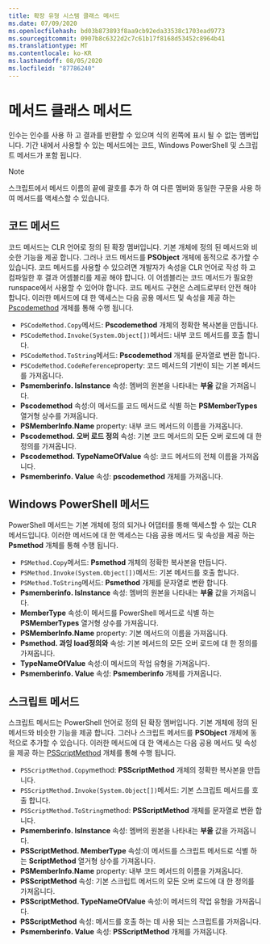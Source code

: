 ```yaml
---
title: 확장 유형 시스템 클래스 메서드
ms.date: 07/09/2020
ms.openlocfilehash: bd03b873893f8aa9cb92eda33538c1703ead9773
ms.sourcegitcommit: 0907b8c6322d2c7c61b17f8168d53452c8964b41
ms.translationtype: MT
ms.contentlocale: ko-KR
ms.lasthandoff: 08/05/2020
ms.locfileid: "87786240"
---
```

# <a name="ets-class-methods"></a>메서드 클래스 메서드

인수는 인수를 사용 하 고 결과를 반환할 수 있으며 식의 왼쪽에 표시 될 수 없는 멤버입니다. 기간 내에서 사용할 수 있는 메서드에는 코드, Windows PowerShell 및 스크립트 메서드가 포함 됩니다.

> [!NOTE]
> 스크립트에서 메서드 이름의 끝에 괄호를 추가 하 여 다른 멤버와 동일한 구문을 사용 하 여 메서드를 액세스할 수 있습니다.

## <a name="code-methods"></a>코드 메서드

코드 메서드는 CLR 언어로 정의 된 확장 멤버입니다. 기본 개체에 정의 된 메서드와 비슷한 기능을 제공 합니다. 그러나 코드 메서드를 **PSObject** 개체에 동적으로 추가할 수 있습니다. 코드 메서드를 사용할 수 있으려면 개발자가 속성을 CLR 언어로 작성 하 고 컴파일한 후 결과 어셈블리를 제공 해야 합니다. 이 어셈블리는 코드 메서드가 필요한 runspace에서 사용할 수 있어야 합니다. 코드 메서드 구현은 스레드로부터 안전 해야 합니다. 이러한 메서드에 대 한 액세스는 다음 공용 메서드 및 속성을 제공 하는 [Pscodemethod](/dotnet/api/system.management.automation.pscodemethod) 개체를 통해 수행 됩니다.

- `PSCodeMethod.Copy`메서드: **Pscodemethod** 개체의 정확한 복사본을 만듭니다.
- `PSCodeMethod.Invoke(System.Object[])`메서드: 내부 코드 메서드를 호출 합니다.
- `PSCodeMethod.ToString`메서드: **Pscodemethod** 개체를 문자열로 변환 합니다.
- `PSCodeMethod.CodeReference`property: 코드 메서드의 기반이 되는 기본 메서드를 가져옵니다.
- **Psmemberinfo. IsInstance** 속성: 멤버의 원본을 나타내는 **부울** 값을 가져옵니다.
- **Pscodemethod** 속성:이 메서드를 코드 메서드로 식별 하는 **PSMemberTypes** 열거형 상수를 가져옵니다.
- **PSMemberInfo.Name** property: 내부 코드 메서드의 이름을 가져옵니다.
- **Pscodemethod. 오버 로드 정의** 속성: 기본 코드 메서드의 모든 오버 로드에 대 한 정의를 가져옵니다.
- **Pscodemethod. TypeNameOfValue** 속성: 코드 메서드의 전체 이름을 가져옵니다.
- **Psmemberinfo. Value** 속성: **pscodemethod** 개체를 가져옵니다.

## <a name="windows-powershell-methods"></a>Windows PowerShell 메서드

PowerShell 메서드는 기본 개체에 정의 되거나 어댑터를 통해 액세스할 수 있는 CLR 메서드입니다. 이러한 메서드에 대 한 액세스는 다음 공용 메서드 및 속성을 제공 하는 **Psmethod** 개체를 통해 수행 됩니다.

- `PSMethod.Copy`메서드: **Psmethod** 개체의 정확한 복사본을 만듭니다.
- `PSMethod.Invoke(System.Object[])`메서드: 기본 메서드를 호출 합니다.
- `PSMethod.ToString`메서드: **Psmethod** 개체를 문자열로 변환 합니다.
- **Psmemberinfo. IsInstance** 속성: 멤버의 원본을 나타내는 **부울** 값을 가져옵니다.
- **MemberType** 속성:이 메서드를 PowerShell 메서드로 식별 하는 **PSMemberTypes** 열거형 상수를 가져옵니다.
- **PSMemberInfo.Name** property: 기본 메서드의 이름을 가져옵니다.
- **Psmethod. 과잉 load정의와** 속성: 기본 메서드의 모든 오버 로드에 대 한 정의를 가져옵니다.
- **TypeNameOfValue** 속성:이 메서드의 작업 유형을 가져옵니다.
- **Psmemberinfo. Value** 속성: **Psmemberinfo** 개체를 가져옵니다.

## <a name="script-methods"></a>스크립트 메서드

스크립트 메서드는 PowerShell 언어로 정의 된 확장 멤버입니다. 기본 개체에 정의 된 메서드와 비슷한 기능을 제공 합니다. 그러나 스크립트 메서드를 **PSObject** 개체에 동적으로 추가할 수 있습니다. 이러한 메서드에 대 한 액세스는 다음 공용 메서드 및 속성을 제공 하는 [PSScriptMethod](/dotnet/api/system.management.automation.psscriptmethod) 개체를 통해 수행 됩니다.

- `PSScriptMethod.Copy`method: **PSScriptMethod** 개체의 정확한 복사본을 만듭니다.
- `PSScriptMethod.Invoke(System.Object[])`메서드: 기본 스크립트 메서드를 호출 합니다.
- `PSScriptMethod.ToString`method: **PSScriptMethod** 개체를 문자열로 변환 합니다.
- **Psmemberinfo. IsInstance** 속성: 멤버의 원본을 나타내는 **부울** 값을 가져옵니다.
- **PSScriptMethod. MemberType** 속성:이 메서드를 스크립트 메서드로 식별 하는 **ScriptMethod** 열거형 상수를 가져옵니다.
- **PSMemberInfo.Name** property: 내부 코드 메서드의 이름을 가져옵니다.
- **PSScriptMethod** 속성: 기본 스크립트 메서드의 모든 오버 로드에 대 한 정의를 가져옵니다.
- **PSScriptMethod. TypeNameOfValue** 속성:이 메서드의 작업 유형을 가져옵니다.
- **PSScriptMethod** 속성: 메서드를 호출 하는 데 사용 되는 스크립트를 가져옵니다.
- **Psmemberinfo. Value** 속성: **PSScriptMethod** 개체를 가져옵니다.
